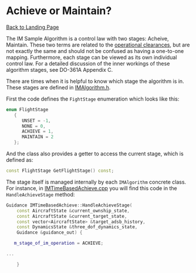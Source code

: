 # Achieve or Maintain?

[Back to Landing Page](/README.md)

The IM Sample Algorithm is a control law with two stages: Acheive, Maintain. These two terms are related to the [operational clearances](im_clearance_types.md), but are not exactly the same and should not be confused as having a one-to-one mapping. Furthermore, each stage can be viewed as its own individual control law. For a detailed discussion of the inner workings of these algorithm stages, see DO-361A Appendix C.

There are times when it is helpful to know which stage the algorithm is in. These stages are defined in [IMAlgorithm.h](https://github.com/mitre/im_sample_algorithm/blob/master/include/imalgs/IMAlgorithm.h). 

First the code defines the `FightStage` enumeration which looks like this:

```c++
enum FlightStage
   {
      UNSET = -1,
      NONE = 0,
      ACHIEVE = 1,
      MAINTAIN = 2
   };
```

And the class also provides a getter to access the current stage, which is defined as:

```c++
const FlightStage GetFlightStage() const;
```

The stage itself is managed internally by each `IMAlgorithm` concrete class. For instance, in [IMTimeBasedAchieve.cpp](https://github.com/mitre/im_sample_algorithm/blob/master/IntervalManagement/IMTimeBasedAchieve.cpp) you will find this code in the `HandleAchieveStage` method:

```c++
Guidance IMTimeBasedAchieve::HandleAchieveStage(
    const AircraftState &current_ownship_state,
    const AircraftState &current_target_state,
    const vector<AircraftState> &target_adsb_history,
    const DynamicsState &three_dof_dynamics_state,
    Guidance &guidance_out) {

   m_stage_of_im_operation = ACHIEVE;

...

    }
```